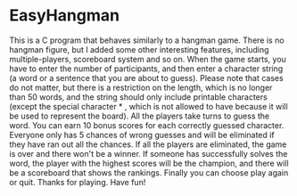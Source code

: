 # EasyHangman
This is a C program that behaves similarly to a hangman game. There is no hangman figure, but I added some other interesting features, including multiple-players, scoreboard system and so on. When the game starts, you have to enter the number of participants, and then enter a character string (a word or a sentence that you are about to guess). Please note that cases do not matter, but there is a restriction on the length, which is no longer than 50 words, and the string should only include printable characters (except the special character * , which is not allowed to have because it will be used to represent the board). All the players take turns to guess the word. You can earn 10 bonus scores for each correctly guessed character. Everyone only has 5 chances of wrong guesses and will be eliminated if they have ran out all the chances. If all the players are eliminated, the game is over and there won't be a winner. If someone has successfully solves the word, the player with the highest scores will be the champion, and there will be a scoreboard that shows the rankings. Finally you can choose play again or quit. Thanks for playing. Have fun!

